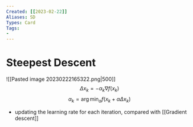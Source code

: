 ```yaml
---
Created: [[2023-02-22]]
Aliases: SD
Types: Card
Tags: 
- 
---
```

# Steepest Descent
![[Pasted image 20230222165322.png|500]]
$$\Delta x_k=-\alpha_k\nabla f(x_k)$$
$$\alpha_k=\arg\min_{\alpha}f(x_k+\alpha \Delta x_k)$$
- updating the learning rate for each iteration, compared with [[Gradient descent]]
